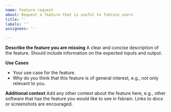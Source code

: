 ```yaml
---
name: Feature request
about: Request a feature that is useful to fsbrain users
title: ''
labels: ''
assignees: ''

---
```


**Describe the feature you are missing**
A clear and concise description of the feature. Should include information on the expected inputs and output.

**Use Cases**
- Your use case for the feature.
- Why do you think that this feature is of general interest, e.g., not only relevant to you.

**Additional context**
Add any other context about the feature here, e.g., other software that has the feature you would like to see
in fsbrain. Links to docs or screenshots are encouraged.

